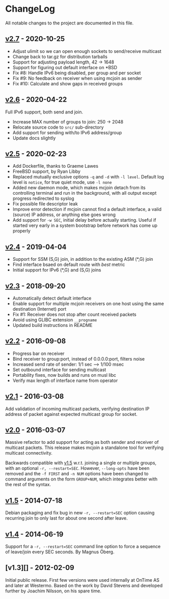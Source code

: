 ChangeLog
=========

All notable changes to the project are documented in this file.

[v2.7][] - 2020-10-25
---------------------

- Adjust ulimit so we can open enough sockets to send/receive multicast
- Change back to tar.gz for distribution tarballs
- Support for adjusting payload length, 42 -> 1648
- Support for figuring out default interface on *BSD
- Fix #8: Handle IPv6 being disabled, per group and per socket
- Fix #9: No feedback on receiver when using mcjoin as sender
- Fix #10: Calculate and show gaps in received groups


[v2.6][] - 2020-04-22
---------------------

Full IPv6 support, both send and join.

- Increase MAX number of groups to join: 250 -> 2048
- Relocate source code to `src/` sub-directory
- Add support for sending with/to IPv6 address/group
- Update docs slightly


[v2.5][] - 2020-02-23
---------------------

- Add Dockerfile, thanks to Graeme Lawes
- FreeBSD support, by Ryan Libby
- Replaced mutually exclusive options `-q` and `-d` with `-l level`.
  Default log level is `notice`, for true quiet mode, use `-l none`
- Added new daemon mode, which makes mcjoin detach from its controlling
  terminal and run in the background, with all output except progress
  redirected to syslog
- Fix possible file descriptor leak
- Improve error detection if mcjoin cannot find a default interface,
  a valid (source) IP address, or anything else goes wrong
- Add support for `-w SEC`, initial delay before actually starting.
  Useful if started very early in a system bootstrap before network
  has come up properly


[v2.4][] - 2019-04-04
---------------------

- Support for SSM (S,G) join, in addition to the existing ASM (*,G) join
- Find interface bsaed on default route with *best* metric
- Initial support for IPv6 (*,G) and (S,G) joins


[v2.3][] - 2018-09-20
---------------------

- Automatically detect default interface
- Enable support for multiple mcjoin receivers on one host using the
  same destination (Internet) port
- Fix #1: Receiver does not stop after count received packets
- Avoid using GLIBC extension `__progname`
- Updated build instructions in README


[v2.2][] - 2016-09-08
---------------------

- Progress bar on receiver
- Bind receiver to group:port, instead of 0.0.0.0:port, filters noise
- Increased send rate of sender: 1/1 sec --> 1/100 msec
- Set outbound interface for sending multicast
- Portability fixes, now builds and runs on musl libc
- Verify max length of interface name from operator


[v2.1][] - 2016-03-08
---------------------

Add validation of incoming multicast packets, verifying destination
IP address of packet against expected multicast group for socket.


[v2.0][] - 2016-03-07
---------------------

Massive refactor to add support for acting as both sender and receiver
of multicast packets.  This release makes mcjoin a standalone tool for
verifying multicast connectivity.

Backwards compatible with [v1.5][] w.r.t. joining a single or multiple
groups, with an optional `-r, --restart=SEC`.  However, `--long-opts`
have been removed and the `-f FIRST` and `-n NUM` options have been
changed to command arguments on the form `GROUP+NUM`, which integrates
better with the rest of the syntax.


[v1.5][] - 2014-07-18
---------------------

Debian packaging and fix bug in new `-r, --restart=SEC` option causing
recurring join to only last for about one second after leave.


[v1.4][] - 2014-06-19
---------------------

Support for a `-r, --restart=SEC` command line option to force a
sequence of leave/join every SEC seconds.  By Magnus Öberg.


[v1.3][] - 2012-02-09
---------------------

Initial public release.  First few versions were used internally at
OnTime AS and later at Westermo.  Based on the work by David Stevens
and developed further by Joachim Nilsson, on his spare time.


[UNRELEASED]: https://github.com/troglobit/mcjoin/compare/v2.7...HEAD
[v2.7]:       https://github.com/troglobit/mcjoin/compare/v2.6...v2.7
[v2.6]:       https://github.com/troglobit/mcjoin/compare/v2.5...v2.6
[v2.5]:       https://github.com/troglobit/mcjoin/compare/v2.4...v2.5
[v2.4]:       https://github.com/troglobit/mcjoin/compare/v2.3...v2.4
[v2.3]:       https://github.com/troglobit/mcjoin/compare/v2.2...v2.3
[v2.2]:       https://github.com/troglobit/mcjoin/compare/v2.1...v2.2
[v2.1]:       https://github.com/troglobit/mcjoin/compare/v2.0...v2.1
[v2.0]:       https://github.com/troglobit/mcjoin/compare/v1.5...v2.0
[v1.5]:       https://github.com/troglobit/mcjoin/compare/v1.4...v1.5
[v1.4]:       https://github.com/troglobit/mcjoin/compare/v1.3...v1.4
